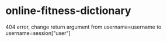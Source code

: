 # online-fitness-dictionary


404 error, change return argument from username=username to username=session["user"]